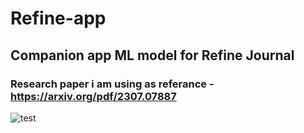 # Refine-app
## Companion app ML model for Refine Journal
### Research paper i am using as referance - https://arxiv.org/pdf/2307.07887
![test](https://github.com/SuyashDahale13/Refine-app/assets/138577127/a4fe1456-b7ec-49a2-ae33-eca97ff1733a)
